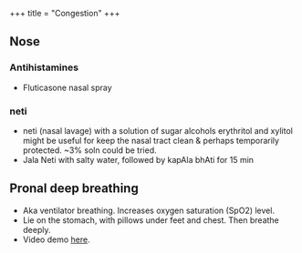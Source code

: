 +++
title = "Congestion"
+++

## Nose
### Antihistamines
- Fluticasone nasal spray

### neti
- neti (nasal lavage) with a solution of sugar alcohols erythritol and xylitol might be useful for keep the nasal tract clean & perhaps temporarily protected. \~3% soln could be tried.
- Jala Neti with salty water, followed by kapAla bhAti for 15 min

## Pronal deep breathing
- Aka ventilator breathing. Increases oxygen saturation (SpO2) level.
- Lie on the stomach, with pillows under feet and chest. Then breathe deeply.
- Video demo [here](https://twitter.com/DNeurosx/status/1383848158430588935).